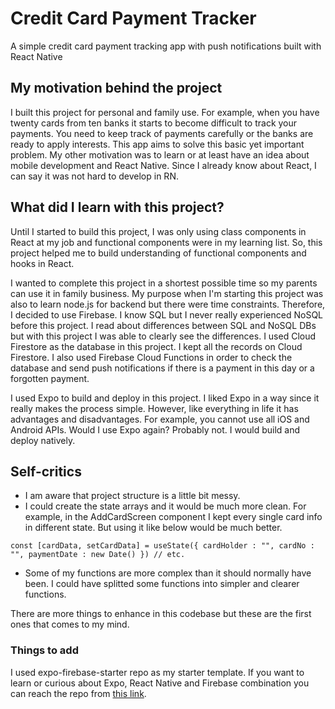 # Credit Card Payment Tracker
A simple credit card payment tracking app with push notifications built with React Native
## My motivation behind the project
I built this project for personal and family use. For example, when you have twenty cards from ten banks it starts to become difficult to track your payments. You need to keep track of payments carefully or the banks are ready to apply interests.
This app aims to solve this basic yet important problem. My other motivation was to learn or at least have an idea about mobile development and React Native. Since I already know about React, I can say it was not hard to develop in RN.
## What did I learn with this project?
Until I started to build this project, I was only using class components in React at my job and functional components were in my learning list. So, this project helped me to build
understanding of functional components and hooks in React.

I wanted to complete this project in a shortest possible time so my parents can use it in family business. My purpose when I'm starting this project was also to learn node.js for backend but there were time constraints. Therefore, I decided to use
Firebase. I know SQL but I never really experienced NoSQL before this project. I read about differences between SQL and NoSQL DBs but with this project I was able to clearly see the differences. I used Cloud Firestore as the database in this project.
I kept all the records on Cloud Firestore. I also used Firebase Cloud Functions in order to check the database and send push notifications if there is a payment in this day or a forgotten payment. 

I used Expo to build and deploy in this project. I liked Expo in a way since it really makes the process simple. However, like everything in life it has advantages and disadvantages. For example, you cannot use all iOS and Android APIs. Would I use Expo again? Probably not. I would build and deploy natively.

## Self-critics
- I am aware that project structure is a little bit messy.
- I could create the state arrays and it would be much more clean. For example, in the AddCardScreen component I kept every single card info in different state. But using it like below would be much better.
```
const [cardData, setCardData] = useState({ cardHolder : "", cardNo : "", paymentDate : new Date() }) // etc.
```
- Some of my functions are more complex than it should normally have been. I could have splitted some functions into simpler and clearer functions.

There are more things to enhance in this codebase but these are the first ones that comes to my mind.

### Things to add
I used expo-firebase-starter repo as my starter template. If you want to learn or curious about Expo, React Native and Firebase combination you can reach the repo from [this link](https://github.com/expo-community/expo-firebase-starter).
